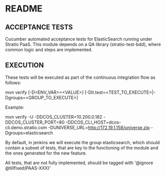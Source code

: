 # README

## ACCEPTANCE TESTS

Cucumber automated acceptance tests for ElasticSearch running under Stratio PaaS.
This module depends on a QA library (stratio-test-bdd), where common logic and steps are implemented.

## EXECUTION

These tests will be executed as part of the continuous integration flow as follows:

mvn verify [-D\<ENV_VAR>=\<VALUE>] [-Dit.test=\<TEST_TO_EXECUTE>|-Dgroups=\<GROUP_TO_EXECUTE>]

Example:

mvn verify -U -DDCOS_CLUSTER=10.200.0.182 -DDCOS_CLUSTER_PORT=80 -DDCOS_CLI_HOST=dcos-cli.demo.stratio.com -DUNIVERSE_URL=http://172.19.1.158/universe.zip -Dgroups=elasticsearch

By default, in jenkins we will execute the group elasticsearch, which should contain a subset of tests, that are key to the functioning of the module and the ones generated for the new feature.

All tests, that are not fully implemented, should be tagged with '@ignore @tillfixed(PAAS-XXX)'
